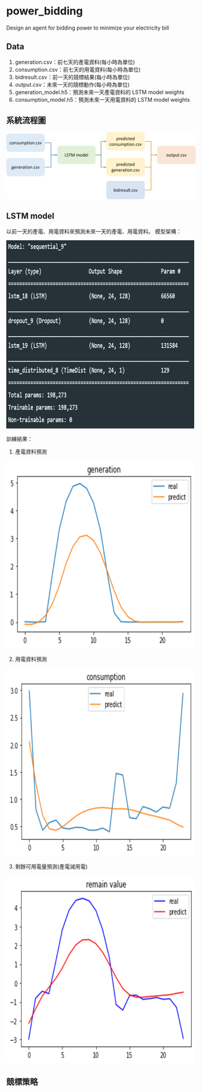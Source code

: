 # power_bidding
Design an agent for bidding power to minimize your electricity bill

## Data
1. generation.csv：前七天的產電資料(每小時為單位)
2. consumption.csv：前七天的用電資料(每小時為單位)
3. bidresult.csv：前一天的競標結果(每小時為單位)
4. output.csv：未來一天的競標動作(每小時為單位)
5. generation_model.h5：預測未來一天產電資料的 LSTM model weights
6. consumption_model.h5：預測未來一天用電資料的 LSTM model weights

## 系統流程圖
![image](https://github.com/joeroy5376998/power_bidding/blob/main/image/flow_chart.png)

## LSTM model
以前一天的產電、用電資料來預測未來一天的產電、用電資料。
模型架構：

<img src="https://github.com/joeroy5376998/power_bidding/blob/main/image/model_structure.PNG" width="500" height="500"><br/>

訓練結果：
1. 產電資料預測

<img src="https://github.com/joeroy5376998/power_bidding/blob/main/image/generation.png" width="500" height="500"><br/>

2. 用電資料預測

<img src="https://github.com/joeroy5376998/power_bidding/blob/main/image/consumption.png" width="500" height="500"><br/>

3. 剩餘可用電量預測(產電減用電)

<img src="https://github.com/joeroy5376998/power_bidding/blob/main/image/diff.png" width="500" height="500"><br/>

## 競標策略
